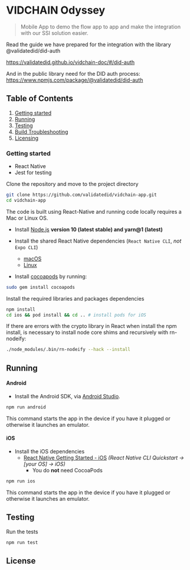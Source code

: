 # VIDCHAIN Odyssey

> Mobile App to demo the flow app to app and make the integration with our SSI solution easier.

Read the guide we have prepared for the integration with the library @validatedid/did-auth

https://validatedid.github.io/vidchain-doc/#/did-auth

And in the public library need for the DID auth process:
https://www.npmjs.com/package/@validatedid/did-auth

## Table of Contents

1. [Getting started](#Getting)
2. [Running](#Running)
3. [Testing](#Testing)
4. [Build Troubleshooting](#BuildTroubleshooting)
5. [Licensing](#Licensing)

### Getting started

- React Native
- Jest for testing

Clone the repository and move to the project directory

```sh
git clone https://github.com/validatedid/vidchain-app.git
cd vidchain-app
```

The code is built using React-Native and running code locally requires a Mac or Linux OS.

- Install [Node.js](https://nodejs.org) **version 10 (latest stable) and yarn@1 (latest)**

- Install the shared React Native dependencies (`React Native CLI`, _not_ `Expo CLI`)

  - [macOS](https://facebook.github.io/react-native/docs/getting-started.html#installing-dependencies-1)
  - [Linux](https://facebook.github.io/react-native/docs/getting-started.html#installing-dependencies-2)

- Install [cocoapods](https://guides.cocoapods.org/using/getting-started.html) by running:

```bash
sudo gem install cocoapods
```

Install the required libraries and packages dependencies

```sh
npm install
cd ios && pod install && cd .. # install pods for iOS
```

If there are errors with the crypto library in React when install the npm install, is necessary to install node core shims and recursively with rn-nodeify:

```sh
./node_modules/.bin/rn-nodeify --hack --install
```



## Running

#### Android

- Install the Android SDK, via [Android Studio](https://developer.android.com/studio).

```sh
npm run android

```

This command starts the app in the device if you have it plugged or otherwise it launches an emulator.

#### iOS

- Install the iOS dependencies
  - [React Native Getting Started - iOS](https://facebook.github.io/react-native/docs/getting-started.html#installing-dependencies-1) _(React Native CLI Quickstart -> [your OS] -> iOS)_
    - You do **not** need CocoaPods

```sh
npm run ios

```

This command starts the app in the device if you have it plugged or otherwise it launches an emulator.

## Testing

Run the tests

```sh
npm run test
```

## License
